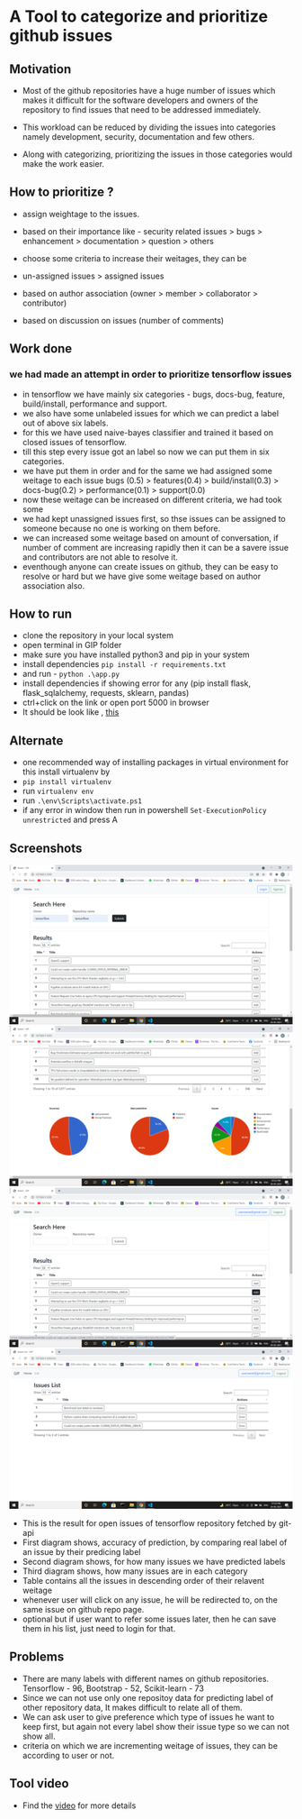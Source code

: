 # A Tool to categorize and prioritize github issues
## Motivation
- Most of the github repositories have a huge number of issues which makes it difficult for the software developers and owners of the repository  to find issues that need to be addressed immediately.

- This workload can be reduced by dividing the issues into categories namely development, security, documentation and few others.

- Along with categorizing, prioritizing the issues in those categories would make the work easier.

## How to prioritize ?
- assign weightage to the issues.

- based on their importance like - security related issues > bugs > enhancement > documentation > question > others

- choose some criteria to increase their weitages, they can be

- un-assigned issues > assigned issues

- based on author association (owner > member > collaborator > contributor)

- based on discussion on issues (number of comments)

## Work done
### we had made an attempt in order to prioritize tensorflow issues
- in tensorflow we have mainly six categories - bugs, docs-bug, feature, build/install, performance and support.
- we also have some unlabeled issues for which we can predict a label out of above six labels.
- for this we have used naive-bayes classifier and trained it based on closed issues of tensorflow.
- till this step every issue got an label so now we can put them in six categories.
- we have put them in order and for the same we had assigned some weitage to each issue
 bugs (0.5) > features(0.4) > build/install(0.3) > docs-bug(0.2) > performance(0.1) > support(0.0)
- now these weitage can be increased on different criteria, we had took some
- we had kept unassigned issues first, so thse issues can be assigned to someone because no one is working on them before.
- we can increased some weitage based on amount of conversation, if number of comment are increasing rapidly then it can be a savere issue and contributors are not able to resolve it.
- eventhough anyone can create issues on github, they can be easy to resolve or hard but we have give some weitage based on author association also.

## How to run
- clone the repository in your local system
- open terminal in GIP folder
- make sure you have installed python3 and pip in your system
- install dependencies `pip install -r requirements.txt`
- and run -         `python .\app.py`
- install dependencies if showing error for any (pip install flask, flask_sqlalchemy, requests, sklearn, pandas)
- ctrl+click on the link or open port 5000 in browser
- It should be look like , [this](https://team18gip.herokuapp.com/)

## Alternate
- one recommended way of installing packages in virtual environment for this install virtualenv by
- `pip install virtualenv`
- run `virtualenv env`
- run `.\env\Scripts\activate.ps1`
- if any error in window then run in powershell `Set-ExecutionPolicy unrestricted` and press A

## Screenshots
![top](screenshots/s1.png "Top Home Page")
![bottom](screenshots/s2.png "Bottom Home Page")
![add issue](screenshots/s3.png "Add button Home Page")
![show list](screenshots/s4.png "List Page")
- This is the result for open issues of tensorflow repository fetched by git-api
- First diagram shows, accuracy of prediction, by comparing real label of an issue by their predicing label
- Second diagram shows, for how many issues we have predicted labels
- Third diagram shows, how many issues are in each category
- Table contains all the issues in descending order of their relavent weitage
- whenever user will click on any issue, he will be redirected to, on the same issue on github repo page.
- optional but if user want to refer some issues later, then he can save them in his list, just need to login for that.

## Problems
- There are many labels with different names on github repositories.
  Tensorflow - 96,  Bootstrap - 52, Scikit-learn - 73 
- Since we can not use only one repositoy data for predicting label of other repository data, It makes difficult to relate all of them.
- We can ask user to give preference which type of issues he want to keep first, but again not every label show their issue type so we can not show all.
- criteria on which we are incrementing weitage of issues, they can be according to user or not.

## Tool video
- Find the [video](https://drive.google.com/file/d/1UrgXqLrCuuYPK8iaP8KiGOF9rTSW975E/view?usp=sharing) for more details
